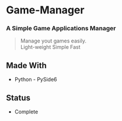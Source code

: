 # Game-Manager

### A Simple Game Applications Manager

> Manage yout games easily.  
> Light-weight Simple Fast


Made With
---
  + Python - PySide6  

Status
---
  + Complete
